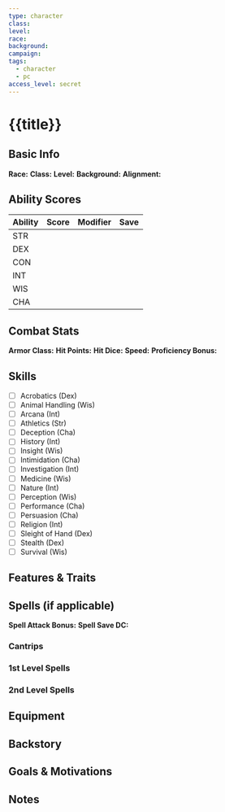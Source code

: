 ```yaml
---
type: character
class: 
level: 
race: 
background: 
campaign: 
tags:
  - character
  - pc
access_level: secret
---
```


# {{title}}

## Basic Info
**Race:** 
**Class:** 
**Level:** 
**Background:** 
**Alignment:** 

## Ability Scores
| Ability | Score | Modifier | Save |
|---------|-------|----------|------|
| STR     |       |          |      |
| DEX     |       |          |      |
| CON     |       |          |      |
| INT     |       |          |      |
| WIS     |       |          |      |
| CHA     |       |          |      |

## Combat Stats
**Armor Class:** 
**Hit Points:** 
**Hit Dice:** 
**Speed:** 
**Proficiency Bonus:** 

## Skills
- [ ] Acrobatics (Dex)
- [ ] Animal Handling (Wis)
- [ ] Arcana (Int)
- [ ] Athletics (Str)
- [ ] Deception (Cha)
- [ ] History (Int)
- [ ] Insight (Wis)
- [ ] Intimidation (Cha)
- [ ] Investigation (Int)
- [ ] Medicine (Wis)
- [ ] Nature (Int)
- [ ] Perception (Wis)
- [ ] Performance (Cha)
- [ ] Persuasion (Cha)
- [ ] Religion (Int)
- [ ] Sleight of Hand (Dex)
- [ ] Stealth (Dex)
- [ ] Survival (Wis)

## Features & Traits


## Spells (if applicable)
**Spell Attack Bonus:** 
**Spell Save DC:** 

### Cantrips


### 1st Level Spells


### 2nd Level Spells


## Equipment


## Backstory


## Goals & Motivations


## Notes